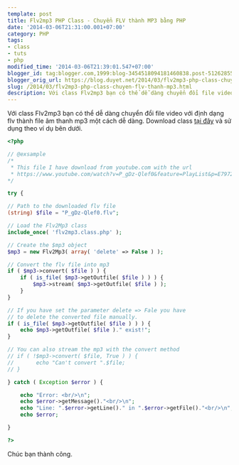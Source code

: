 ```yaml
---
template: post
title: Flv2mp3 PHP Class - Chuyển FLV thành MP3 bằng PHP
date: '2014-03-06T21:31:00.001+07:00'
category: PHP
tags:
- class
- tuts
- php
modified_time: '2014-03-06T21:39:01.547+07:00'
blogger_id: tag:blogger.com,1999:blog-3454518094181460838.post-5126285540887242083
blogger_orig_url: https://blog.duyet.net/2014/03/flv2mp3-php-class-chuyen-flv-thanh-mp3.html
slug: /2014/03/flv2mp3-php-class-chuyen-flv-thanh-mp3.html
description: Với class Flv2mp3 bạn có thể dễ dàng chuyển đổi file video với định dạng flv thành file âm thanh mp3 một cách dễ dàng.
---
```


Với class Flv2mp3 bạn có thể dễ dàng chuyển đổi file video với định dạng flv thành file âm thanh mp3 một cách dễ dàng.
Download class [tại đây](https://www.phpclasses.org/package/5212-PHP-Extract-MP3-audio-from-Flash-video-movies.html) và sử dụng theo ví dụ bên dưới.

```php
<?php 

// @exsample 
/* 
 * This file I have download from youtube.com with the url 
 * https://www.youtube.com/watch?v=P_gDz-Qlef0&feature=PlayList&p=E79725C3F709B278&playnext=1&index=1 
*/ 

try { 

// Path to the downloaded flv file 
(string) $file = "P_gDz-Qlef0.flv"; 

// Load the Flv2Mp3 class 
include_once( 'flv2mp3.class.php' ); 

// Create the $mp3 object 
$mp3 = new Flv2Mp3( array( 'delete' => False ) ); 

// Convert the flv file into mp3 
if ( $mp3->convert( $file ) ) { 
    if ( is_file( $mp3->getOutfile( $file ) ) ) { 
        $mp3->stream( $mp3->getOutfile( $file ) ); 
    } 
} 

// If you have set the parameter delete => Fale you have 
// to delete the converted file manually. 
if ( is_file( $mp3->getOutfile( $file ) ) ) { 
    echo $mp3->getOutfile( $file )." exist!"; 
} 

// You can also stream the mp3 with the convert method 
// if ( !$mp3->convert( $file, True ) ) { 
//       echo "Can't convert ".$file; 
// } 

} catch ( Exception $error ) { 

    echo "Error: <br/>\n"; 
    echo $error->getMessage()."<br/>\n"; 
    echo "Line: ".$error->getLine()." in ".$error->getFile()."<br/>\n"; 
    echo $error; 

} 

?> 

```

Chúc bạn thành công.
